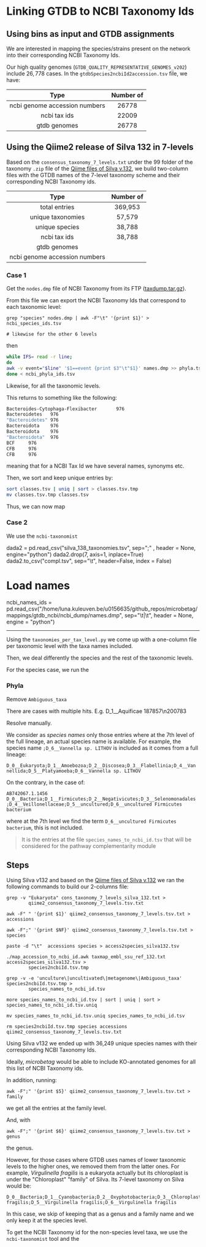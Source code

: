 # Linking GTDB to NCBI Taxonomy Ids

## Using bins as input and GTDB assignments

We are interested in mapping the species/strains present on the network into their corresponding NCBI Taxonomy Ids.

Our high quality genomes (`GTDB_QUALITY_REPRESENTATIVE_GENOMES_v202`) include $26,778$ cases.
In the `gtdbSpecies2ncbiId2accession.tsv` file, we have: 

| Type | Number of |
|:-----:|:--------:|
|ncbi genome accession numbers | 26778 | 
|ncbi tax ids | 22009 |
|gtdb genomes|26778|



## Using the Qiime2 release of Silva 132 in 7-levels

Based on the `consensus_taxonomy_7_levels.txt` under the 99 folder of the taxonomy `.zip` file of the [Qiime files of Silva v.132](https://www.arb-silva.de/download/archive/qiime/), we build two-column files with the GTDB names of the 7-level taxonomy scheme and their corresponding NCBI Taxonomy ids. 


| Type | Number of |
|:-----:|:--------:|
| total entries | 369,953 | 
| unique taxonomies| 57,579 | 
| unique species | 38,788 | 
| ncbi tax ids | 38,788  |
| gtdb genomes |  |
| ncbi genome accession numbers |  |



### Case 1


Get the `nodes.dmp` file of NCBI Taxonomy from its FTP ([taxdump.tar.gz](https://ftp.ncbi.nih.gov/pub/taxonomy/)). 

From this file we can export the NCBI Taxonomy Ids that correspond to each taxonomic level: 

```
grep "species" nodes.dmp | awk -F"\t" '{print $1}' > ncbi_species_ids.tsv

# likewise for the other 6 levels
```

then 

```bash
while IFS= read -r line; 
do 
awk -v event="$line" '$1==event {print $3"\t"$1}' names.dmp >> phyla.tsv ; 
done < ncbi_phyla_ids.tsv
```

Likewise, for all the taxonomic levels. 

This returns to something like the following: 

```bash
Bacteroides-Cytophaga-Flexibacter       976
Bacteroidetes   976
"Bacteroidetes" 976
Bacteroidota    976
Bacteroidota    976
"Bacteroidota"  976
BCF     976
CFB     976
CFB     976
```
meaning that for a NCBI Tax Id we have several names, synonyms etc. 

Then, we sort and keep unique entries by: 

```bash
sort classes.tsv | uniq | sort > classes.tsv.tmp
mv classes.tsv.tmp classes.tsv
```


Thus, we can now map 






### Case 2 

We use the `ncbi-taxonomist`

dada2 = pd.read_csv("silva_138_taxonomies.tsv", sep=";" , header = None, engine="python")
dada2.drop(7, axis=1, inplace=True)
dada2.to_csv("compl.tsv", sep="\t", header=False, index = False)

# Load names
ncbi_names_ids = pd.read_csv("/home/luna.kuleuven.be/u0156635/github_repos/microbetag/mappings/gtdb_ncbi/ncbi_dump/names.dmp", sep="\t|\t", header = None, engine = "python")


----------







Using the `taxonomies_per_tax_level.py` we come up with a one-column file per taxonomic level with the taxa names included. 

Then, we deal differently the species and the rest of the taxonomic levels.

For the species case, we run the 



### Phyla 

Remove `Ambiguous_taxa` 

There are cases with multiple hits. 
E.g. D_1__Aquificae  187857\n200783

Resolve manually. 


 
We consider as *species names* only those entries where at the 7th level 
of the full lineage, an actual species name is available. 
For example, the species name `;D_6__Vannella sp. LITHOV` is included as 
it comes from a full lineage:  
```
D_0__Eukaryota;D_1__Amoebozoa;D_2__Discosea;D_3__Flabellinia;D_4__Van
nellida;D_5__Platyamoeba;D_6__Vannella sp. LITHOV
```

On the contrary, in the case of: 

```
AB742067.1.1456 D_0__Bacteria;D_1__Firmicutes;D_2__Negativicutes;D_3__Selenomonadales
;D_4__Veillonellaceae;D_5__uncultured;D_6__uncultured Firmicutes bacterium
```

where at the 7th level we find the term `D_6__uncultured Firmicutes bacterium`,
this is not included. 


> It is the entries at the file `species_names_to_ncbi_id.tsv` that will be considered for the pathway complementarity module

## Steps

Using Silva v132 and based on the
[Qiime files of Silva v.132](https://www.arb-silva.de/download/archive/qiime/) we ran the following commands to build our 2-columns file:


```
grep -v "Eukaryota" cons_taxonomy_7_levels_silva_132.txt > 
        qiime2_consensus_taxonomy_7_levels.tsv.txt

awk -F" " '{print $1}' qiime2_consensus_taxonomy_7_levels.tsv.txt > accessions

awk -F";" '{print $NF}' qiime2_consensus_taxonomy_7_levels.tsv.txt > species

paste -d "\t"  accessions species > access2species_silva132.tsv

./map_accession_to_ncbi_id.awk taxmap_embl_ssu_ref_132.txt access2species_silva132.tsv >  
        species2ncbiId.tsv.tmp

grep -v -e 'unculture\|uncultivated\|metagenome\|Ambiguous_taxa' species2ncbiId.tsv.tmp > 
        species_names_to_ncbi_id.tsv

more species_names_to_ncbi_id.tsv | sort | uniq | sort > species_names_to_ncbi_id.tsv.uniq

mv species_names_to_ncbi_id.tsv.uniq species_names_to_ncbi_id.tsv 

rm species2ncbiId.tsv.tmp species accessions qiime2_consensus_taxonomy_7_levels.tsv.txt

```

Using Silva v132 we ended up with 36,249 unique species names with their corresponding NCBI Taxonomy Ids. 

Ideally, *microbetag* would be able to include KO-annotated genomes for all this list of NCBI Taxonomy ids. 

In addition, running: 
```
awk -F";" '{print $5}' qiime2_consensus_taxonomy_7_levels.tsv.txt > family
```
we get all the entries at the family level. 

And, with 

```
awk -F";" '{print $6}' qiime2_consensus_taxonomy_7_levels.tsv.txt > genus
```

the genus. 


However, for those cases where GTDB uses names of lower taxonomic levels to the higher ones, we removed them from the latter ones. 
For example, *Virgulinella fragilis* is a eukaryota actually but its chloroplast is under the "Chloroplast" "family" of Silva. 
Its 7-level taxonomy on Silva would be: 
```
D_0__Bacteria;D_1__Cyanobacteria;D_2__Oxyphotobacteria;D_3__Chloroplast;D_4__Virgulinella fragilis;D_5__Virgulinella fragilis;D_6__Virgulinella fragilis
```
In this case, we skip of keeping that as a genus and a family name and we only keep it at the species level. 


To get the NCBI Taxonomy id for the non-species level taxa, we use the `ncbi-taxonomist` tool and the 




